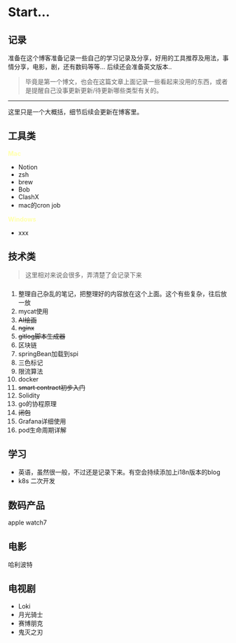 # Start...



<!--more-->

## 记录

准备在这个博客准备记录一些自己的学习记录及分享，好用的工具推荐及用法，事情分享，电影，剧，还有数码等等...
后续还会准备英文版本..



>毕竟是第一个博文，也会在这篇文章上面记录一些看起来没用的东西，或者是提醒自己没事更新更新/待更新哪些类型有关的。


---
这里只是一个大概括，细节后续会更新在博客里。
## 工具类

<font color='#ffa' style="font-weight:bold">Mac</font>

- Notion
- zsh
- brew
- Bob
- ClashX
- mac的cron job

<font color='#ffa' style="font-weight:bold">Windows</font>

- xxx




## 技术类
>这里相对来说会很多，弄清楚了会记录下来

### 

1. 整理自己杂乱的笔记，把整理好的内容放在这个上面。这个有些复杂，往后放一放
2. mycat使用
3. ~~AI绘画~~
4. ~~nginx~~
5. ~~gitlog脚本生成器~~
6. 区块链
6. springBean加载到spi
7. 三色标记
8. 限流算法
8. docker
8. ~~smart contract初步入门~~
8. Solidity
8. go的协程原理
8. ~~闭包~~
8. Grafana详细使用
8. pod生命周期详解


## 学习
- 英语，虽然很一般，不过还是记录下来。有空会持续添加上i18n版本的blog
- k8s 二次开发



## 数码产品

apple watch7



## 电影

哈利波特





## 电视剧

- Loki
- 月光骑士
- 赛博朋克
- 鬼灭之刃


